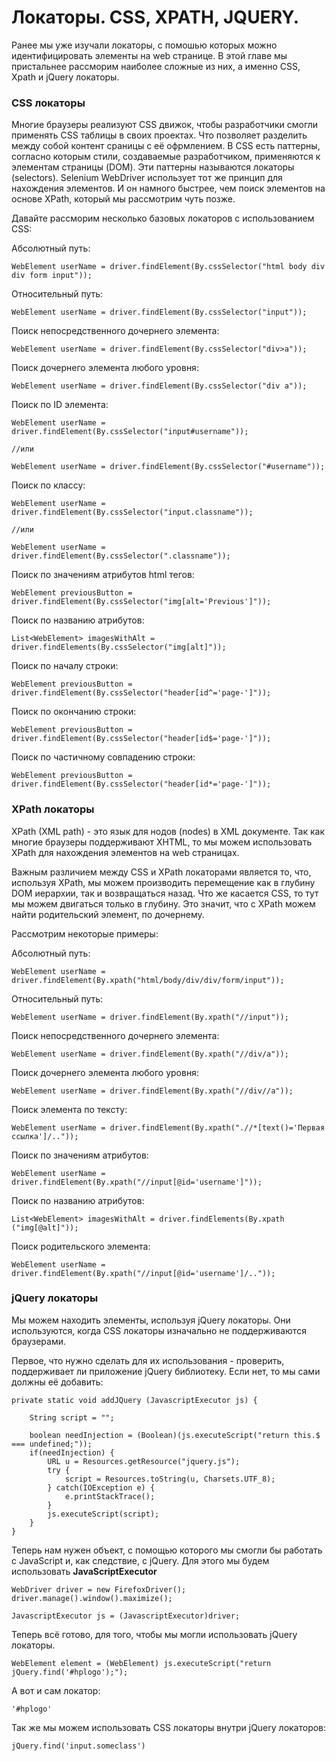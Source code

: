 # Локаторы. CSS, XPATH, JQUERY.
Ранее мы уже изучали локаторы, с помошью которых можно идентифицировать элементы на web странице. В этой главе мы пристальнее рассморим наиболее сложные из них, а именно CSS, Xpath и jQuery локаторы.

### CSS локаторы
Многие браузеры реализуют CSS движок, чтобы разработчики смогли применять CSS таблицы в своих проектах. Что позволяет разделить между собой контент сраницы с её офрмлением.
В CSS есть паттерны, согласно которым стили, создаваемые разработчиком, применяются к элементам страницы (DOM). Эти паттерны называются локаторы (selectors). Selenium WebDriver использует тот же принцип для нахождения элементов. И он намного быстрее, чем поиск элементов на основе XPath, который мы рассмотрим чуть позже.

Давайте рассморим несколько базовых локаторов с использованием CSS:

Абсолютный путь:

    WebElement userName = driver.findElement(By.cssSelector("html body div div form input"));

Относительный путь:

    WebElement userName = driver.findElement(By.cssSelector("input"));
    
Поиск непосредственного дочернего элемента:
    
    WebElement userName = driver.findElement(By.cssSelector("div>a"));
    
Поиск дочернего элемента любого уровня:

    WebElement userName = driver.findElement(By.cssSelector("div a"));
    
Поиск по ID элемента:

    WebElement userName = driver.findElement(By.cssSelector("input#username"));
    
    //или
    
    WebElement userName = driver.findElement(By.cssSelector("#username"));
    
Поиск по классу:

    WebElement userName = driver.findElement(By.cssSelector("input.classname"));
    
    //или
    
    WebElement userName = driver.findElement(By.cssSelector(".classname"));

Поиск по значениям атрибутов html тегов:

    WebElement previousButton = driver.findElement(By.cssSelector("img[alt='Previous']"));

Поиск по названию атрибутов:

    List<WebElement> imagesWithAlt = driver.findElements(By.cssSelector("img[alt]"));
    
Поиск по началу строки:

    WebElement previousButton = driver.findElement(By.cssSelector("header[id^='page-']"));
    
Поиск по окончанию строки:

    WebElement previousButton = driver.findElement(By.cssSelector("header[id$='page-']"));

Поиск по частичному совпадению строки:

    WebElement previousButton = driver.findElement(By.cssSelector("header[id*='page-']"));


### XPath локаторы

XPath (XML path) - это язык для нодов (nodes) в XML документе. Так как многие браузеры поддерживают XHTML, то мы можем использовать XPath для нахождения элементов на web страницах.

Важным различием между CSS и XPath локаторами является то, что, используя XPath, мы можем производить перемещение как в глубину DOM иерархии, так и возвращаться назад. Что же касается CSS, то тут мы можем двигаться только в глубину. Это значит, что с XPath можем найти родительский элемент, по дочернему.

Рассмотрим некоторые примеры:

Абсолютный путь:

    WebElement userName = driver.findElement(By.xpath("html/body/div/div/form/input"));

Относительный путь:

    WebElement userName = driver.findElement(By.xpath("//input"));
    
Поиск непосредственного дочернего элемента:
    
    WebElement userName = driver.findElement(By.xpath("//div/a"));
    
Поиск дочернего элемента любого уровня:

    WebElement userName = driver.findElement(By.xpath("//div//a"));
    
Поиск элемента по тексту:

    WebElement userName = driver.findElement(By.xpath(".//*[text()='Первая ссылка']/.."));
    
Поиск по значениям атрибутов:

    WebElement userName = driver.findElement(By.xpath("//input[@id='username']"));
    
Поиск по названию атрибутов:

    List<WebElement> imagesWithAlt = driver.findElements(By.xpath ("img[@alt]"));
    
Поиск родительского элемента:

    WebElement userName = driver.findElement(By.xpath("//input[@id='username']/.."));

### jQuery локаторы


Мы можем находить элементы, используя jQuery локаторы. Они используются, когда CSS локаторы
изначально не поддерживаются браузерами.

Первое, что нужно сделать для их использования - проверить, поддерживает ли приложение jQuery библиотеку. Если нет, то мы сами должны её добавить:

    private static void addJQuery (JavascriptExecutor js) {

        String script = "";

        boolean needInjection = (Boolean)(js.executeScript("return this.$ === undefined;"));
        if(needInjection) {
            URL u = Resources.getResource("jquery.js");
            try {
                script = Resources.toString(u, Charsets.UTF_8);
            } catch(IOException e) {
                e.printStackTrace();
            }
            js.executeScript(script);
        }
    }


Теперь нам нужен объект, с помощью которого мы смогли бы работать с JavaScript и, как следствие, с jQuery. Для этого мы будем использовать **JavaScriptExecutor**

    WebDriver driver = new FirefoxDriver();
    driver.manage().window().maximize();

    JavascriptExecutor js = (JavascriptExecutor)driver;


Теперь всё готово, для того, чтобы мы могли использовать jQuery локаторы.

    WebElement element = (WebElement) js.executeScript("return jQuery.find('#hplogo');");

А вот и сам локатор:    

    '#hplogo'
    
Так же мы можем использовать CSS локаторы внутри jQuery локаторов:

    jQuery.find('input.someclass')
